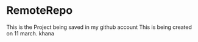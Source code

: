 # RemoteRepo
This is the Project being saved in my github account
This is being created on 11 march.
khana
